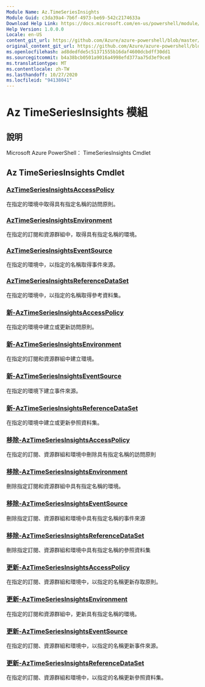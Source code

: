 ```yaml
---
Module Name: Az.TimeSeriesInsights
Module Guid: c3da39a4-7b6f-4973-be69-542c2174633a
Download Help Link: https://docs.microsoft.com/en-us/powershell/module/az.timeseriesinsights
Help Version: 1.0.0.0
Locale: en-US
content_git_url: https://github.com/Azure/azure-powershell/blob/master/src/TimeSeriesInsights/help/Az.TimeSeriesInsights.md
original_content_git_url: https://github.com/Azure/azure-powershell/blob/master/src/TimeSeriesInsights/help/Az.TimeSeriesInsights.md
ms.openlocfilehash: ad8dedfde5c51371555b16daf4600dcbdff30dd1
ms.sourcegitcommit: b4a38bcb0501a9016a4998efd377aa75d3ef9ce8
ms.translationtype: MT
ms.contentlocale: zh-TW
ms.lasthandoff: 10/27/2020
ms.locfileid: "94138041"
---
```

# Az TimeSeriesInsights 模組
## 說明
Microsoft Azure PowerShell： TimeSeriesInsights Cmdlet

## Az TimeSeriesInsights Cmdlet
### [AzTimeSeriesInsightsAccessPolicy](Get-AzTimeSeriesInsightsAccessPolicy.md)
在指定的環境中取得具有指定名稱的訪問原則。

### [AzTimeSeriesInsightsEnvironment](Get-AzTimeSeriesInsightsEnvironment.md)
在指定的訂閱和資源群組中，取得具有指定名稱的環境。

### [AzTimeSeriesInsightsEventSource](Get-AzTimeSeriesInsightsEventSource.md)
在指定的環境中，以指定的名稱取得事件來源。

### [AzTimeSeriesInsightsReferenceDataSet](Get-AzTimeSeriesInsightsReferenceDataSet.md)
在指定的環境中，以指定的名稱取得參考資料集。

### [新-AzTimeSeriesInsightsAccessPolicy](New-AzTimeSeriesInsightsAccessPolicy.md)
在指定的環境中建立或更新訪問原則。

### [新-AzTimeSeriesInsightsEnvironment](New-AzTimeSeriesInsightsEnvironment.md)
在指定的訂閱和資源群組中建立環境。

### [新-AzTimeSeriesInsightsEventSource](New-AzTimeSeriesInsightsEventSource.md)
在指定的環境下建立事件來源。

### [新-AzTimeSeriesInsightsReferenceDataSet](New-AzTimeSeriesInsightsReferenceDataSet.md)
在指定的環境中建立或更新參照資料集。

### [移除-AzTimeSeriesInsightsAccessPolicy](Remove-AzTimeSeriesInsightsAccessPolicy.md)
在指定的訂閱、資源群組和環境中刪除具有指定名稱的訪問原則

### [移除-AzTimeSeriesInsightsEnvironment](Remove-AzTimeSeriesInsightsEnvironment.md)
刪除指定訂閱和資源群組中具有指定名稱的環境。

### [移除-AzTimeSeriesInsightsEventSource](Remove-AzTimeSeriesInsightsEventSource.md)
刪除指定訂閱、資源群組和環境中具有指定名稱的事件來源

### [移除-AzTimeSeriesInsightsReferenceDataSet](Remove-AzTimeSeriesInsightsReferenceDataSet.md)
刪除指定訂閱、資源群組和環境中具有指定名稱的參照資料集

### [更新-AzTimeSeriesInsightsAccessPolicy](Update-AzTimeSeriesInsightsAccessPolicy.md)
在指定的訂閱、資源群組和環境中，以指定的名稱更新存取原則。

### [更新-AzTimeSeriesInsightsEnvironment](Update-AzTimeSeriesInsightsEnvironment.md)
在指定的訂閱和資源群組中，更新具有指定名稱的環境。

### [更新-AzTimeSeriesInsightsEventSource](Update-AzTimeSeriesInsightsEventSource.md)
在指定的訂閱、資源群組和環境中，以指定的名稱更新事件來源。

### [更新-AzTimeSeriesInsightsReferenceDataSet](Update-AzTimeSeriesInsightsReferenceDataSet.md)
在指定的訂閱、資源群組和環境中，以指定的名稱更新參照資料集。

